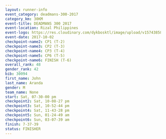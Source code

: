 ```yaml
---
layout: runner-info 
event_category: deadmans-300-2017 
category_km: 30KM 
event-title: DEADMANS 300 2017 
event-location: Rizal Philippines 
event-logo: https://res.cloudinary.com/dykbosktl/image/upload/v1574385898/Logo/2017-DM300-Logo_ljecaw.jpg 
event-date: 2017-10-02 
checkpoint-name2: CP1 (T-2) 
checkpoint-name3: CP2 (T-3) 
checkpoint-name4: CP3 (T-4) 
checkpoint-name5: CP6 (T-5) 
checkpoint-name6: FINISH (T-6) 
overall_rank: 48
gender_rank: 42
bib: 30094
first_name: John
last_name: Aranda
gender: M
team_name: None
start: Sat, 07-30-00 pm
checkpoint2: Sat, 10-08-27 pm
checkpoint3: Sat, 10-52-44 pm
checkpoint4: Sat, 11-43-28 pm
checkpoint5: Sun, 01-24-49 am
checkpoint6: Sun, 03-07-39 am
finish: 7-37-39
status: FINISHER
---
```

